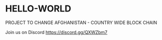 # HELLO-WORLD
PROJECT TO CHANGE AFGHANISTAN - COUNTRY WIDE BLOCK CHAIN

Join us on Discord 
https://discord.gg/QXWZbm7

